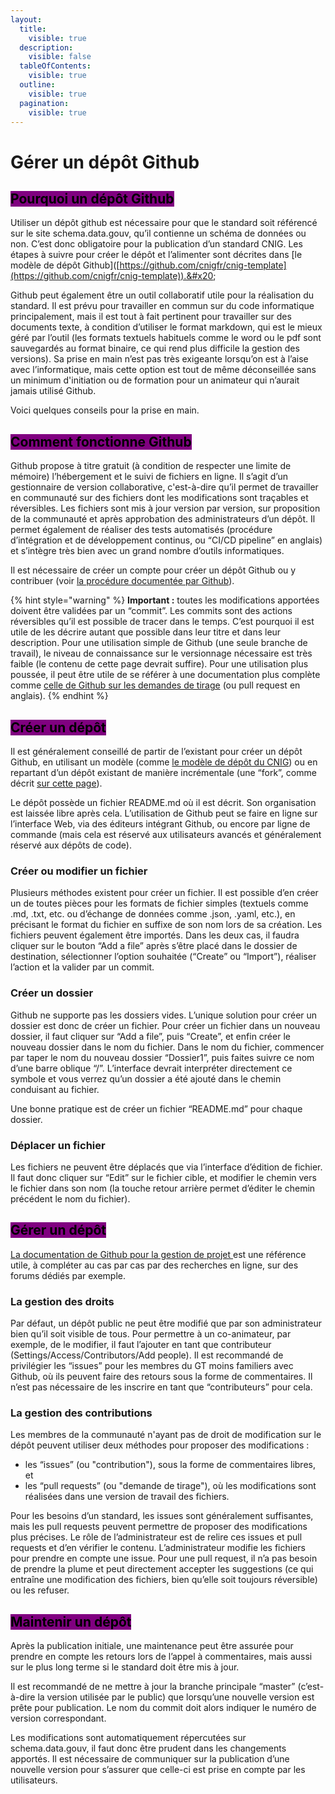 ```yaml
---
layout:
  title:
    visible: true
  description:
    visible: false
  tableOfContents:
    visible: true
  outline:
    visible: true
  pagination:
    visible: true
---
```


# Gérer un dépôt Github

## <mark style="background-color:purple;">Pourquoi un dépôt Github</mark>

Utiliser un dépôt github est nécessaire pour que le standard soit référencé sur le site schema.data.gouv, qu’il contienne un schéma de données ou non. C’est donc obligatoire pour la publication d’un standard CNIG. Les étapes à suivre pour créer le dépôt et l’alimenter sont décrites dans \[le modèle de dépôt Github]\([https://github.com/cnigfr/cnig-template](https://github.com/cnigfr/cnig-template)).&#x20;

Github peut également être un outil collaboratif utile pour la réalisation du standard. Il est prévu pour travailler en commun sur du code informatique principalement, mais il est tout à fait pertinent pour travailler sur des documents texte, à condition d’utiliser le format markdown, qui est le mieux géré par l’outil (les formats textuels habituels comme le word ou le pdf sont sauvegardés au format binaire, ce qui rend plus difficile la gestion des versions). Sa prise en main n’est pas très exigeante lorsqu’on est à l’aise avec l’informatique, mais cette option est tout de même déconseillée sans un minimum d'initiation ou de formation pour un animateur qui n’aurait jamais utilisé Github.&#x20;

Voici quelques conseils pour la prise en main.

## <mark style="background-color:purple;">Comment fonctionne Github</mark>

Github propose à titre gratuit (à condition de respecter une limite de mémoire) l’hébergement et le suivi de fichiers en ligne. Il s’agit d’un gestionnaire de version collaborative, c'est-à-dire qu’il permet de travailler en communauté sur des fichiers dont les modifications sont traçables et réversibles. Les fichiers sont mis à jour version par version, sur proposition de la communauté et après approbation des administrateurs d’un dépôt. Il permet également de réaliser des tests automatisés (procédure d’intégration et de développement continus, ou “CI/CD pipeline” en anglais) et s’intègre très bien avec un grand nombre d’outils informatiques.&#x20;

Il est nécessaire de créer un compte pour créer un dépôt Github ou y contribuer (voir [la procédure documentée par Github](https://docs.github.com/fr/get-started/onboarding/getting-started-with-your-github-account)).

{% hint style="warning" %}
**Important :** toutes les modifications apportées doivent être validées par un “commit”. Les commits sont des actions réversibles qu’il est possible de tracer dans le temps. C’est pourquoi il est utile de les décrire autant que possible dans leur titre et dans leur description. Pour une utilisation simple de Github (une seule branche de travail), le niveau de connaissance sur le versionnage nécessaire est très faible (le contenu de cette page devrait suffire). Pour une utilisation plus poussée, il peut être utile de se référer à une documentation plus complète comme [celle de Github sur les demandes de tirage](https://docs.github.com/fr/pull-requests) (ou pull request en anglais).
{% endhint %}

## <mark style="background-color:purple;">Créer un dépôt</mark>

Il est généralement conseillé de partir de l’existant pour créer un dépôt Github, en utilisant un modèle (comme [le modèle de dépôt du CNIG](https://github.com/cnigfr/cnig-template)) ou en repartant d’un dépôt existant de manière incrémentale (une “fork”, comme décrit [sur cette page](https://docs.github.com/fr/get-started/exploring-projects-on-github/contributing-to-a-project)).&#x20;

Le dépôt possède un fichier README.md où il est décrit. Son organisation est laissée libre après cela. L’utilisation de Github peut se faire en ligne sur l’interface Web, via des éditeurs intégrant Github, ou encore par ligne de commande (mais cela est réservé aux utilisateurs avancés et généralement réservé aux dépôts de code).&#x20;

### Créer ou modifier un fichier

Plusieurs méthodes existent pour créer un fichier. Il est possible d’en créer un de toutes pièces pour les formats de fichier simples (textuels comme .md, .txt, etc. ou d’échange de données comme .json, .yaml, etc.), en précisant le format du fichier en suffixe de son nom lors de sa création. Les fichiers peuvent également être importés. Dans les deux cas, il faudra cliquer sur le bouton “Add a file” après s’être placé dans le dossier de destination, sélectionner l’option souhaitée (“Create” ou “Import”), réaliser l’action et la valider par un commit.

### Créer un dossier

Github ne supporte pas les dossiers vides. L’unique solution pour créer un dossier est donc de créer un fichier. Pour créer un fichier dans un nouveau dossier, il faut cliquer sur “Add a file”, puis “Create”, et enfin créer le nouveau dossier dans le nom du fichier. Dans le nom du fichier, commencer par taper le nom du nouveau dossier “Dossier1”, puis faites suivre ce nom d’une barre oblique “/”. L’interface devrait interpréter directement ce symbole et vous verrez qu’un dossier a été ajouté dans le chemin conduisant au fichier.&#x20;

Une bonne pratique est de créer un fichier “README.md” pour chaque dossier.&#x20;

### Déplacer un fichier

Les fichiers ne peuvent être déplacés que via l’interface d’édition de fichier. Il faut donc cliquer sur “Edit” sur le fichier cible, et modifier le chemin vers le fichier dans son nom (la touche retour arrière permet d’éditer le chemin précédent le nom du fichier).

## <mark style="background-color:purple;">Gérer un dépôt</mark>

[La documentation de Github pour la gestion de projet ](https://docs.github.com/fr/issues/planning-and-tracking-with-projects/learning-about-projects/best-practices-for-projects)est une référence utile, à compléter au cas par cas par des recherches en ligne, sur des forums dédiés par exemple.&#x20;

### La gestion des droits&#x20;

Par défaut, un dépôt public ne peut être modifié que par son administrateur bien qu’il soit visible de tous. Pour permettre à un co-animateur, par exemple, de le modifier, il faut l’ajouter en tant que contributeur (Settings/Access/Contributors/Add people). Il est recommandé de privilégier les “issues” pour les membres du GT moins familiers avec Github, où ils peuvent faire des retours sous la forme de commentaires. Il n’est pas nécessaire de les inscrire en tant que “contributeurs” pour cela.&#x20;

### La gestion des contributions

Les membres de la communauté n'ayant pas de droit de modification sur le dépôt peuvent utiliser deux méthodes pour proposer des modifications :&#x20;

* les “issues” (ou "contribution"), sous la forme de commentaires libres, et&#x20;
* les “pull requests” (ou "demande de tirage"), où les modifications sont réalisées dans une version de travail des fichiers.&#x20;

Pour les besoins d’un standard, les issues sont généralement suffisantes, mais les pull requests peuvent permettre de proposer des modifications plus précises. Le rôle de l’administrateur est de relire ces issues et pull requests et d’en vérifier le contenu. L’administrateur modifie les fichiers pour prendre en compte une issue. Pour une pull request, il n’a pas besoin de prendre la plume et peut directement accepter les suggestions (ce qui entraîne une modification des fichiers, bien qu’elle soit toujours réversible) ou les refuser.&#x20;

## <mark style="background-color:purple;">Maintenir un dépôt</mark>

Après la publication initiale, une maintenance peut être assurée pour prendre en compte les retours lors de l’appel à commentaires, mais aussi sur le plus long terme si le standard doit être mis à jour.&#x20;

Il est recommandé de ne mettre à jour la branche principale “master” (c’est-à-dire la version utilisée par le public) que lorsqu’une nouvelle version est prête pour publication. Le nom du commit doit alors indiquer le numéro de version correspondant.&#x20;

Les modifications sont automatiquement répercutées sur schema.data.gouv, il faut donc être prudent dans les changements apportés. Il est nécessaire de communiquer sur la publication d’une nouvelle version pour s’assurer que celle-ci est prise en compte par les utilisateurs.&#x20;

